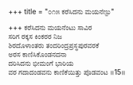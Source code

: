 +++
title = "೦೧೫ ಕರೆಸಿದನು ಮಯನೆಣ್ಟು"

+++
ಕರೆಸಿದನು ಮಯನೆಂಟು ಸಾವಿರ   
ಸರಿಗ ರಕ್ಕಸ ಕಿಂಕರರ ನಿಜ                            
ಶಿರದೊಳಾಂತರು ತಂದರಿಂದ್ರಪ್ರಸ್ಥಪುರವರಕೆ                  
ಅರಸ ಕಾಣಿಸಿಕೊಂಡನದನಾ  
ದರಿಸಿದನು ಭೀಮಂಗೆ ಭಾರಿಯ   
ವರ ಗದಾದಂಡವನು ಕಾಣಿಕೆಯಿತ್ತು ಪೊಡವಂಟ     ॥15॥